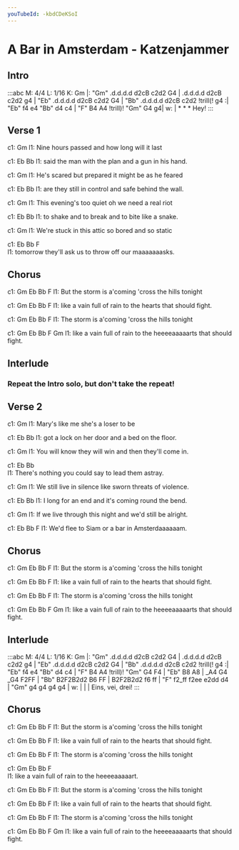 ```yaml
---
youTubeId: -kbdCDeKSoI
---
```


# A Bar in Amsterdam - Katzenjammer


## Intro

:::abc
M: 4/4
L: 1/16
K: Gm
|: "Gm" .d.d.d.d d2cB c2d2 G4 |      .d.d.d.d d2cB c2d2 g4 |
"Eb" .d.d.d.d d2cB c2d2 G4 | "Bb" .d.d.d.d d2cB c2d2 !trill(! g4 :|
"Eb" f4 e4 "Bb" d4 c4 | "F" B4 A4 !trill)! "Gm" G4 g4|
w: | * * * Hey!
:::

## Verse 1

c1: Gm
l1: Nine hours passed and how long will it last

c1:          Eb                      Bb
l1: said the man with the plan and a gun in his hand.

c1:      Gm
l1: He's scared but prepared it might be as he feared

c1:          Eb                   Bb
l1: are they still in control and safe behind the wall.

c1:      Gm
l1: This evening's too quiet oh we need a real riot

c1:    Eb                        Bb
l1: to shake and to break and to bite like a snake.

c1:       Gm
l1: We're stuck in this attic so bored and so static

c1:   Eb                       Bb                   F     
l1: tomorrow they'll ask us to throw off our maaaaaaasks.

## Chorus

c1:         Gm         Eb                Bb      F
l1: But the storm is a'coming 'cross the hills tonight

c1:        Gm           Eb          Bb                 F
l1: like a vain full of rain to the hearts that should fight.

c1:     Gm         Eb                Bb      F
l1: The storm is a'coming 'cross the hills tonight

c1:        Gm           Eb          Bb       F                Gm
l1: like a vain full of rain to the heeeeaaaaarts that should fight.

## Interlude

### Repeat the Intro solo, but don't take the repeat!

## Verse 2

c1: Gm
l1: Mary's like me she's a loser to be

c1:       Eb                     Bb
l1: got a lock on her door and a bed on the floor.

c1:          Gm
l1: You will know they will win and then they'll come in.

c1:         Eb                       Bb     
l1: There's nothing you could say to lead them astray.

c1:    Gm
l1: We still live in silence like sworn threats of violence.

c1:   Eb                       Bb
l1: I long for an end and it's coming round the bend.

c1:       Gm
l1: If we live through this night and we'd still be alright.

c1:      Eb                Bb                 F
l1: We'd flee to Siam or a bar in Amsterdaaaaaam.

## Chorus

c1:         Gm         Eb                Bb      F
l1: But the storm is a'coming 'cross the hills tonight

c1:        Gm           Eb          Bb                 F
l1: like a vain full of rain to the hearts that should fight.

c1:     Gm         Eb                Bb      F
l1: The storm is a'coming 'cross the hills tonight

c1:        Gm           Eb          Bb       F                Gm
l1: like a vain full of rain to the heeeeaaaaarts that should fight.

## Interlude

:::abc
M: 4/4
L: 1/16
K: Gm
|: "Gm" .d.d.d.d d2cB c2d2 G4 |      .d.d.d.d d2cB c2d2 g4 |
"Eb" .d.d.d.d d2cB c2d2 G4 | "Bb" .d.d.d.d d2cB c2d2 !trill(! g4 :|
"Eb" f4 e4 "Bb" d4 c4 | "F" B4 A4 !trill)! "Gm" G4 F4 | "Eb" B8 A8 | _A4 G4 _G4 F2FF |
"Bb" B2F2B2d2 B6 FF | B2F2B2d2 f6 ff | "F" f2_ff f2ee e2dd d4 | "Gm" g4 g4 g4 g4 |
w: | | | Eins, vei, drei!
:::

## Chorus

c1:         Gm         Eb                Bb      F
l1: But the storm is a'coming 'cross the hills tonight

c1:        Gm           Eb          Bb                 F
l1: like a vain full of rain to the hearts that should fight.

c1:     Gm         Eb                Bb      F
l1: The storm is a'coming 'cross the hills tonight

c1:        Gm           Eb          Bb       F              
l1: like a vain full of rain to the heeeeaaaaart.

c1:         Gm         Eb                Bb      F
l1: But the storm is a'coming 'cross the hills tonight

c1:        Gm           Eb          Bb                 F
l1: like a vain full of rain to the hearts that should fight.

c1:     Gm         Eb                Bb      F
l1: The storm is a'coming 'cross the hills tonight

c1:        Gm           Eb          Bb       F                Gm
l1: like a vain full of rain to the heeeeaaaaarts that should fight.